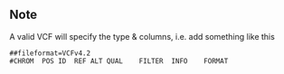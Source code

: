 ## Note
A valid VCF will specify the type & columns, i.e. add something like this
```
##fileformat=VCFv4.2
#CHROM	POS	ID	REF	ALT	QUAL	FILTER	INFO	FORMAT
```
